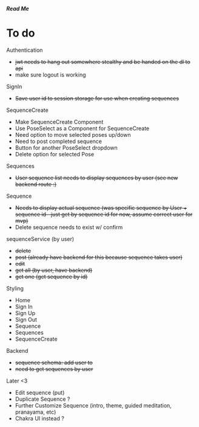 ##### Read Me

# To do


Authentication
 - ~~jwt needs to hang out somewhere stealthy and be handed on the dl to api~~
 - make sure logout is working

SignIn
- ~~Save user id to session storage for use when creating sequences~~

SequenceCreate
- Make SequenceCreate Component
- Use PoseSelect as a Component for SequenceCreate
- Need option to move selected poses up/down
- Need to post completed sequence
- Button for another PoseSelect dropdown
- Delete option for selected Pose

Sequences
 - ~~User sequence list needs to display sequences by user (see new backend route :)~~
 
 Sequence
 - ~~Needs to display actual sequence (was specific sequence by User + sequence id--just get by sequence id for now, assume correct user for mvp)~~
 - Delete sequence needs to exist w/ confirm


 sequenceService (by user)
 - ~~delete~~
 - ~~post (already have backend for this because sequence takes user)~~
 - ~~edit~~
 - ~~get all (by user, have backend)~~
 - ~~get one (get sequence by id)~~

 Styling
 - Home
 - Sign In
 - Sign Up
 - Sign Out
 - Sequence
 - Sequences
 - SequenceCreate

Backend 
- ~~sequence schema: add user to~~
- ~~need to get sequences by user~~

 Later <3
 - Edit sequence (put)
 - Duplicate Sequence ?
 - Further Customize Sequence (intro, theme, guided meditation, pranayama, etc)
 - Chakra UI instead ?

 